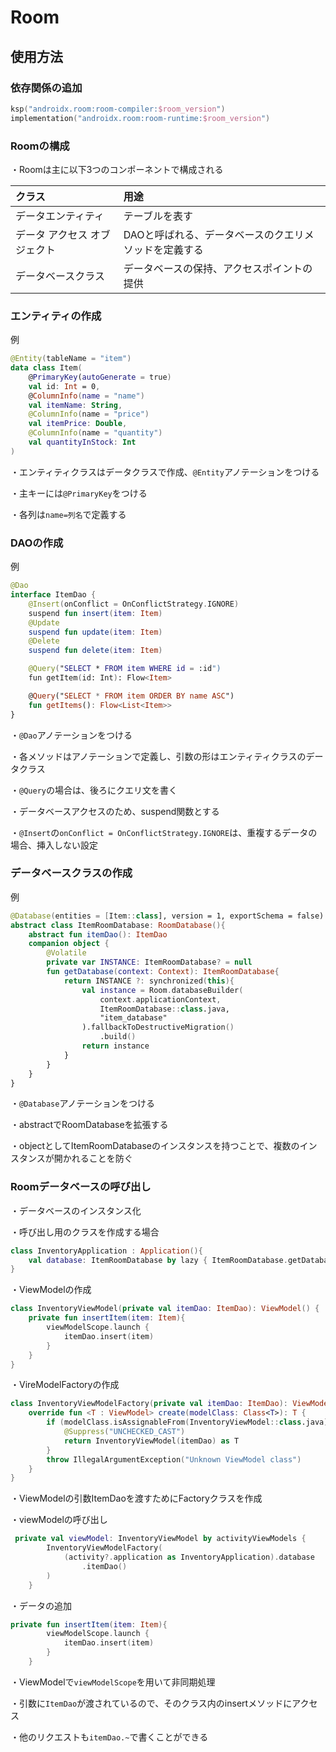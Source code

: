# Room

## 使用方法

### 依存関係の追加

```kotlin
ksp("androidx.room:room-compiler:$room_version")
implementation("androidx.room:room-runtime:$room_version")
```

### Roomの構成

・Roomは主に以下3つのコンポーネントで構成される

| クラス | 用途 |
|:---|:---|
|データエンティティ|テーブルを表す|
|データ アクセス オブジェクト|DAOと呼ばれる、データベースのクエリメソッドを定義する|
|データベースクラス|データベースの保持、アクセスポイントの提供|

### エンティティの作成

例

```kotlin
@Entity(tableName = "item")
data class Item(
    @PrimaryKey(autoGenerate = true)
    val id: Int = 0,
    @ColumnInfo(name = "name")
    val itemName: String,
    @ColumnInfo(name = "price")
    val itemPrice: Double,
    @ColumnInfo(name = "quantity")
    val quantityInStock: Int
)
```

・エンティティクラスはデータクラスで作成、`@Entity`アノテーションをつける

・主キーには`@PrimaryKey`をつける

・各列は`name=列名`で定義する

### DAOの作成

例

```kotlin
@Dao
interface ItemDao {
    @Insert(onConflict = OnConflictStrategy.IGNORE)
    suspend fun insert(item: Item)
    @Update
    suspend fun update(item: Item)
    @Delete
    suspend fun delete(item: Item)

    @Query("SELECT * FROM item WHERE id = :id")
    fun getItem(id: Int): Flow<Item>

    @Query("SELECT * FROM item ORDER BY name ASC")
    fun getItems(): Flow<List<Item>>
}
```

・`@Dao`アノテーションをつける

・各メソッドはアノテーションで定義し、引数の形はエンティティクラスのデータクラス

・`@Query`の場合は、後ろにクエリ文を書く

・データベースアクセスのため、suspend関数とする

・`@Insert`の`onConflict = OnConflictStrategy.IGNORE`は、重複するデータの場合、挿入しない設定

### データベースクラスの作成

例

```kotlin
@Database(entities = [Item::class], version = 1, exportSchema = false)
abstract class ItemRoomDatabase: RoomDatabase(){
    abstract fun itemDao(): ItemDao
    companion object {
        @Volatile
        private var INSTANCE: ItemRoomDatabase? = null
        fun getDatabase(context: Context): ItemRoomDatabase{
            return INSTANCE ?: synchronized(this){
                val instance = Room.databaseBuilder(
                    context.applicationContext,
                    ItemRoomDatabase::class.java,
                    "item_database"
                ).fallbackToDestructiveMigration()
                    .build()
                return instance
            }
        }
    }
}
```

・`@Database`アノテーションをつける

・abstractでRoomDatabaseを拡張する

・objectとしてItemRoomDatabaseのインスタンスを持つことで、複数のインスタンスが開かれることを防ぐ

### Roomデータベースの呼び出し

・データベースのインスタンス化

・呼び出し用のクラスを作成する場合

```kotlin
class InventoryApplication : Application(){
    val database: ItemRoomDatabase by lazy { ItemRoomDatabase.getDatabase(this) }
}
```

・ViewModelの作成

```kotlin
class InventoryViewModel(private val itemDao: ItemDao): ViewModel() {
    private fun insertItem(item: Item){
        viewModelScope.launch {
            itemDao.insert(item)
        }
    }
}
```

・VireModelFactoryの作成

```kotlin
class InventoryViewModelFactory(private val itemDao: ItemDao): ViewModelProvider.Factory{
    override fun <T : ViewModel> create(modelClass: Class<T>): T {
        if (modelClass.isAssignableFrom(InventoryViewModel::class.java)){
            @Suppress("UNCHECKED_CAST")
            return InventoryViewModel(itemDao) as T
        }
        throw IllegalArgumentException("Unknown ViewModel class")
    }
}
```

・ViewModelの引数ItemDaoを渡すためにFactoryクラスを作成

・viewModelの呼び出し

```kotlin
 private val viewModel: InventoryViewModel by activityViewModels {
        InventoryViewModelFactory(
            (activity?.application as InventoryApplication).database
                .itemDao()
        )
    }
```

・データの追加

```kotlin
private fun insertItem(item: Item){
        viewModelScope.launch {
            itemDao.insert(item)
        }
    }
```

・ViewModelで`viewModelScope`を用いて非同期処理

・引数に`ItemDao`が渡されているので、そのクラス内のinsertメソッドにアクセス

・他のリクエストも`itemDao.~`で書くことができる


